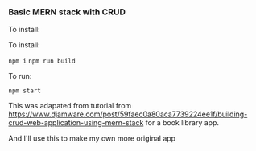 ### Basic MERN stack with CRUD

To install:

To install:

`npm i`
`npm run build`

To run:

`npm start`

This was adapated from tutorial from https://www.djamware.com/post/59faec0a80aca7739224ee1f/building-crud-web-application-using-mern-stack for a book library app.

And I'll use this to make my own more original app
